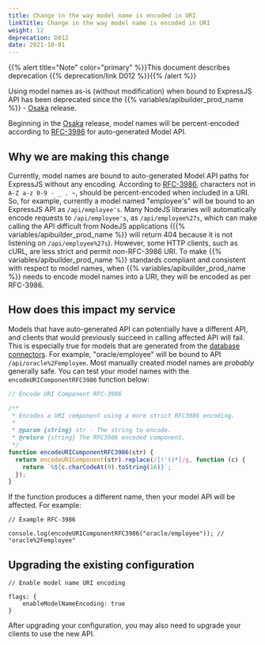 ```yaml
---
title: Change in the way model name is encoded in URI
linkTitle: Change in the way model name is encoded in URI
weight: 12
deprecation: D012
date: 2021-10-01
---
```


{{% alert title="Note" color="primary" %}}This document describes deprecation {{% deprecation/link D012 %}}{{% /alert %}}

Using model names as-is (without modification) when bound to ExpressJS API has been deprecated since the {{% variables/apibuilder_prod_name %}} - [Osaka](/docs/release_notes/osaka) release.

Beginning in the [Osaka](/docs/release_notes/osaka) release, model names will be percent-encoded according to [RFC-3986](https://tools.ietf.org/html/rfc3986) for auto-generated Model API.

## Why we are making this change

Currently, model names are bound to auto-generated Model API paths for ExpressJS without any encoding. According to [RFC-3986](https://tools.ietf.org/html/rfc3986), characters not in `A-Z a-z 0-9 - _ . ~`, should be percent-encoded when included in a URI. So, for example, currently a model named "employee's" will be bound to an ExpressJS API as `/api/employee's`. Many NodeJS libraries will automatically encode requests to `/api/employee's`, as `/api/employee%27s`, which can make calling the API difficult from NodeJS applications ({{% variables/apibuilder_prod_name %}} will return 404 because it is not listening on `/api/employee%27s`). However, some HTTP clients, such as cURL, are less strict and permit non-RFC-3986 URI. To make {{% variables/apibuilder_prod_name %}} standards compliant and consistent with respect to model names, when {{% variables/apibuilder_prod_name %}} needs to encode model names into a URI, they will be encoded as per RFC-3986.

## How does this impact my service

Models that have auto-generated API can potentially have a different API, and clients that would previously succeed in calling affected API will fail. This is especially true for models that are generated from the [database connectors](/docs/developer_guide/connectors/). For example, "oracle/employee" will be bound to API `/api/oracle%2Femployee`. Most manually created model names are _probably_ generally safe. You can test your model names with the `encodeURIComponentRFC3986` function below:

```javascript
// Encode URI Component RFC-3986

/**
 * Encodes a URI component using a more strict RFC3986 encoding.
 *
 * @param {string} str - The string to encode.
 * @return {string} The RFC3986 encoded component.
 */
function encodeURIComponentRFC3986(str) {
  return encodeURIComponent(str).replace(/[!'()*]/g, function (c) {
    return `%${c.charCodeAt(0).toString(16)}`;
  });
}
```

If the function produces a different name, then your model API will be affected. For example:

```
// Example RFC-3986

console.log(encodeURIComponentRFC3986("oracle/employee")); // "oracle%2Femployee"
```

## Upgrading the existing configuration

```
// Enable model name URI encoding

flags: {
    enableModelNameEncoding: true
}
```

After upgrading your configuration, you may also need to upgrade your clients to use the new API.
